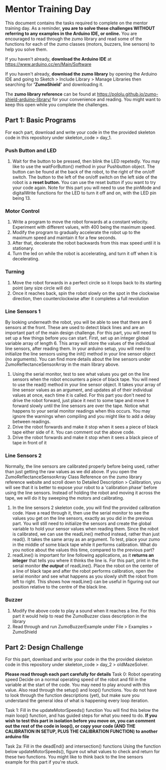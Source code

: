 # Mentor Training Day
This document contains the tasks required to complete on the mentor training day. As a reminder, **you are to solve these challenges WITHOUT referring to any examples in the Arduino IDE, or online.** You are encouraged to read through the zumo library and read some of the functions for each of the zumo classes (motors, buzzers, line sensors) to help you solve them.

If you haven't already, **download the Arduino IDE** at https://www.arduino.cc/en/Main/Software

If you haven't already, **download the zumo library** by opening the Arduino IDE and going to Sketch > Include Library > Manage Libraries then searching for **'ZumoShield'** and downloading it. 

The **zumo library reference** can be found at https://pololu.github.io/zumo-shield-arduino-library/ for your convenience and reading. You might want to keep this open while you complete the challenges.


## Part 1: Basic Programs
For each part, download and write your code in the the provided skeleton code in this repository under skeleton_code > day_1.

### Push Button and LED
1. Wait for the button to be pressed, then blink the LED repetedly. 
You may like to use the waitForButton() method in your Pushbutton object. The button can be found at the back of the robot, to the right of the on/off switch. The button to the left of the on/off switch on the left side of the robot is a **reset button.** You can use the reset button if you want to try your code again.
Note for this part you will need to use the pinMode and digitalWrite functions for the LED to turn it off and on, with the LED pin being 13. 

### Motor Control
1. Write a program to move the robot forwards at a constant velocity. Experiment with different values, with 400 being the maximum speed.
2. Modify the program to gradually accelerate the robot up to the maximum speed and maintain it for a few seconds. 
3. After that, decelerate the robot backwards from this max speed until it is stationary.
4. Turn the led on while the robot is accelerating, and turn it off when it is decelerating. 

### Turning
1. Move the robot forwards in a perfect circle so it loops back to its starting point (any size circle will do)
2. Once it reaches back, spin the robot slowly on the spot in the clockwise direction, then counterclockwise after it completes a full revolution

### Line Sensors 1
By looking underneath the robot, you will be able to see that there are 6 sensors at the front. These are used to detect black lines and are an important part of the main design challenge.
For this part, you will need to set up a few things before you can start. First, set up an integer global variable array of length 6. This array will store the values of the individual line sensors, after reading them.
In your arduino setup, you will need to initialize the line sensors using the init() method in your line sensor object (no arguments). 
You can find more details about the line sensors under ZumoReflectanceSensorArray in the main library above. 

1. Using the serial monitor, test to see what values you get on the line sensors when the robot encounters a piece of black tape. You will need to use the read() method in your line sensor object. It takes your array of line sensor values as an argument, and updates all of their individual values at once, each time it is called. For this part you don't need to drive the robot forward, just place it next to some tape and move it forward slowly until the line sensors are over the tape. Notice what happens to your serial monitor readings when this occurs. 
You may ignore the warnings when compiling and you might like to add a delay between readings.
2. Drive the robot forwards and make it stop when it sees a piece of black tape either side of it. You can comment out the above code.
3. Drive the robot forwards and make it stop when it sees a black piece of tape in front of it

### Line Sensors 2
Normally, the line sensors are calibrated properly before being used, rather than just getting the raw values as we did above. If you open the ZumoReflectanceSensorArray Class Reference on the zumo library reference website and scroll down to Detailed Description > Calibration, you will see that it is better to expose your robot to a 'calibration phase' before using the line sensors. Instead of holding the robot and moving it across the tape, we will do it by sweeping the motors and calibrating.
1. In the line sensors 2 skeleton code, you will find the provided calibration code. Have a read through it, then use the serial monitor to see the values you get on the line sensors, exactly as you did in the previous part. You will still need to initialize the sensors and create the global variable to hold your sensor values when reading them. Since the robot is calibrated, we can use the readLine() method instead, rather than just read(). It takes the same array as an argument. To test, place your zumo in the middle of some black tape while it performs calibration. What do you notice about the values this time, compared to the previous part?
2. readLine() is important for line following applications, as it **returns an integer** that tells you where it thinks the line is. For this part, print in the serial monitor ***the output*** of readLine(). Place the robot on the center of a line of black tape and after the robot performs calibration, open the serial monitor and see what happens as you slowly shift the robot from left to right. This shows how readLine() can be useful in figuring out our position relative to the centre of the black line.

### Buzzer
1. Modify the above code to play a sound when it reaches a line. For this part it would help to read the ZumoBuzzer class description in the library
2. Read through and run ZumoBuzzerExample under File > Examples > ZumoShield

## Part 2: Design Challenge
For this part, download and write your code in the the provided skeleton code in this repository under skeleton_code > day_2 > oldMazeSolver. 

**Please read through each part carefully for details**
Task 0: Robot operating speed
Decide on a normal operating speed of the robot and fill in the variable at the start of the code. You may need to play around with this value.
Also read through the setup() and loop() functions. You do not have to look through the function descriptions (yet), but make sure you understand the general idea of what is happening every loop iteration.

Task 1: Fill in the updateMotorSpeeds() function
You will find this below the main loop() function, and has guided steps for what you need to do. **If you wish to test this part in isolation before you move on, you can comment out the rest of the code in loop(), or copy your code (AND THE CALIBRATION IN SETUP, PLUS THE CALIBRATION FUNCTION) to another arduino file**

Task 2a: Fill in the deadEnd() and intersection() functions
Using the function below updateMotorSpeeds(), figure out what values to check and return for these two functions. You might like to think back to the line sensors example for this part if you're stuck. 
